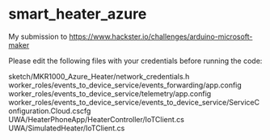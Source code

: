 # smart_heater_azure
My submission to https://www.hackster.io/challenges/arduino-microsoft-maker

Please edit the following files with your credentials before running the code:

sketch/MKR1000_Azure_Heater/network_credentials.h
worker_roles/events_to_device_service/events_forwarding/app.config
worker_roles/events_to_device_service/telemetry/app.config
worker_roles/events_to_device_service/events_to_device_service/ServiceConfiguration.Cloud.cscfg
UWA/HeaterPhoneApp/HeaterController/IoTClient.cs
UWA/SimulatedHeater/IoTClient.cs


